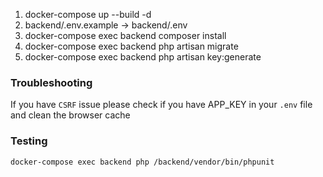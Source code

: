 1. docker-compose up --build -d
2. backend/.env.example -> backend/.env
3. docker-compose exec backend composer install
4. docker-compose exec backend php artisan migrate
5. docker-compose exec backend php artisan key:generate

### Troubleshooting
If you have `CSRF` issue please check if you have APP_KEY in your `.env` file and clean the browser cache

### Testing
``
docker-compose exec backend php /backend/vendor/bin/phpunit
``
